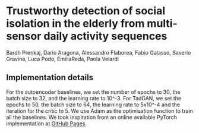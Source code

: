 # Trustworthy detection of social isolation in the elderly from multi-sensor daily activity sequences
Bardh Prenkaj, Dario Aragona, Alessandro Flaborea, Fabio Galasso, Saverio Gravina, Luca Podo, EmiliaReda, Paola Velardi

## Implementation details
For the autoencoder baselines, we set the number of epochs to 30, the batch size to 32, and the learning rate to 10^-3. 
For TadGAN, we set the epochs to 50, the batch size to 64, the learning rate to 5x10^-4 and the iteration for the critic to 5. We use Adam as the optimisation function to train all the baselines. We took inspiration from an online available PyTorch implementation at [GitHub Pages](https://github.com/arunppsg/TadGAN).
